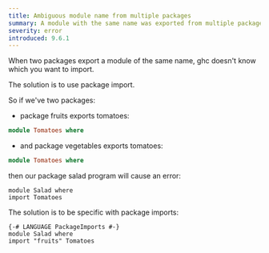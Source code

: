 ```yaml
---
title: Ambiguous module name from multiple packages
summary: A module with the same name was exported from multiple packages
severity: error
introduced: 9.6.1
---
```



When two packages export a module of the same name, ghc doesn't know which you
want to import.

The solution is to use package import.

So if we've two packages:

+ package fruits exports tomatoes:
```haskell
module Tomatoes where
```

+ and package vegetables exports tomatoes:

```haskell
module Tomatoes where
```

then our package salad program will cause an error:

```
module Salad where
import Tomatoes
```

The solution is to be specific with package imports: 

```
{-# LANGUAGE PackageImports #-}
module Salad where
import "fruits" Tomatoes
```
